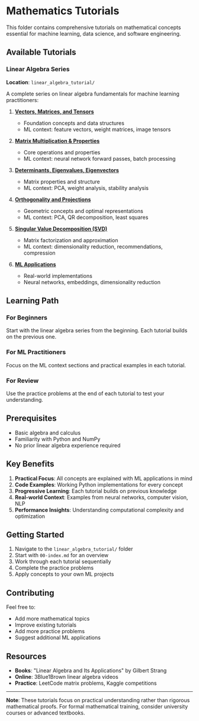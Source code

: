 # Mathematics Tutorials

This folder contains comprehensive tutorials on mathematical concepts essential for machine learning, data science, and software engineering.

## Available Tutorials

### Linear Algebra Series
**Location**: `linear_algebra_tutorial/`

A complete series on linear algebra fundamentals for machine learning practitioners:

1. **[Vectors, Matrices, and Tensors](./linear_algebra_tutorial/01-vectors-matrices-tensors.md)**
   - Foundation concepts and data structures
   - ML context: feature vectors, weight matrices, image tensors

2. **[Matrix Multiplication & Properties](./linear_algebra_tutorial/02-matrix-multiplication.md)**
   - Core operations and properties
   - ML context: neural network forward passes, batch processing

3. **[Determinants, Eigenvalues, Eigenvectors](./linear_algebra_tutorial/03-determinants-eigenvalues.md)**
   - Matrix properties and structure
   - ML context: PCA, weight analysis, stability analysis

4. **[Orthogonality and Projections](./linear_algebra_tutorial/04-orthogonality-projections.md)**
   - Geometric concepts and optimal representations
   - ML context: PCA, QR decomposition, least squares

5. **[Singular Value Decomposition (SVD)](./linear_algebra_tutorial/05-svd.md)**
   - Matrix factorization and approximation
   - ML context: dimensionality reduction, recommendations, compression

6. **[ML Applications](./linear_algebra_tutorial/06-ml-applications.md)**
   - Real-world implementations
   - Neural networks, embeddings, dimensionality reduction

## Learning Path

### For Beginners
Start with the linear algebra series from the beginning. Each tutorial builds on the previous one.

### For ML Practitioners
Focus on the ML context sections and practical examples in each tutorial.

### For Review
Use the practice problems at the end of each tutorial to test your understanding.

## Prerequisites

- Basic algebra and calculus
- Familiarity with Python and NumPy
- No prior linear algebra experience required

## Key Benefits

1. **Practical Focus**: All concepts are explained with ML applications in mind
2. **Code Examples**: Working Python implementations for every concept
3. **Progressive Learning**: Each tutorial builds on previous knowledge
4. **Real-world Context**: Examples from neural networks, computer vision, NLP
5. **Performance Insights**: Understanding computational complexity and optimization

## Getting Started

1. Navigate to the `linear_algebra_tutorial/` folder
2. Start with `00-index.md` for an overview
3. Work through each tutorial sequentially
4. Complete the practice problems
5. Apply concepts to your own ML projects

## Contributing

Feel free to:
- Add more mathematical topics
- Improve existing tutorials
- Add more practice problems
- Suggest additional ML applications

## Resources

- **Books**: "Linear Algebra and Its Applications" by Gilbert Strang
- **Online**: 3Blue1Brown linear algebra videos
- **Practice**: LeetCode matrix problems, Kaggle competitions

---

**Note**: These tutorials focus on practical understanding rather than rigorous mathematical proofs. For formal mathematical training, consider university courses or advanced textbooks.
